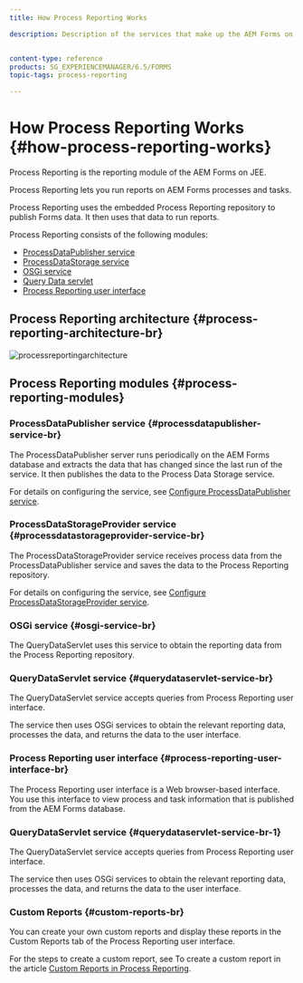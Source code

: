 ```yaml
---
title: How Process Reporting Works

description: Description of the services that make up the AEM Forms on JEE Process Reporting and an introduction to the Process Reporting UI


content-type: reference
products: SG_EXPERIENCEMANAGER/6.5/FORMS
topic-tags: process-reporting

---
```


# How Process Reporting Works {#how-process-reporting-works}

Process Reporting is the reporting module of the AEM Forms on JEE.

Process Reporting lets you run reports on AEM Forms processes and tasks.

Process Reporting uses the embedded Process Reporting repository to publish Forms data. It then uses that data to run reports.

Process Reporting consists of the following modules:

* [ProcessDataPublisher service](/help/forms/using/process-reporting/process-reporting-architecture.md#p-processdatapublisher-service-br-p)
* [ProcessDataStorage service](/help/forms/using/process-reporting/process-reporting-architecture.md#p-processdatastorageprovider-service-br-p)
* [OSGi service](/help/forms/using/process-reporting/process-reporting-architecture.md#p-osgi-service-br-p)
* [Query Data servlet](/help/forms/using/process-reporting/process-reporting-architecture.md#p-querydataservlet-service-br-p)
* [Process Reporting user interface](/help/forms/using/process-reporting/process-reporting-architecture.md#p-process-reporting-user-interface-br-p)

## Process Reporting architecture {#process-reporting-architecture-br}

![processreportingarchitecture](assets/processreportingarchitecture.png)

## Process Reporting modules {#process-reporting-modules}

### ProcessDataPublisher service {#processdatapublisher-service-br}

The ProcessDataPublisher server runs periodically on the AEM Forms database and extracts the data that has changed since the last run of the service. It then publishes the data to the Process Data Storage service.

For details on configuring the service, see [Configure ProcessDataPublisher service](/help/forms/using/process-reporting/install-start-process-reporting.md#p-reportconfiguration-service-p).

### ProcessDataStorageProvider service {#processdatastorageprovider-service-br}

The ProcessDataStorageProvider service receives process data from the ProcessDataPublisher service and saves the data to the Process Reporting repository.

For details on configuring the service, see [Configure ProcessDataStorageProvider service](/help/forms/using/process-reporting/install-start-process-reporting.md#p-to-configure-the-process-reporting-repository-locations-p).

### OSGi service {#osgi-service-br}

The QueryDataServlet uses this service to obtain the reporting data from the Process Reporting repository.

### QueryDataServlet service {#querydataservlet-service-br}

The QueryDataServlet service accepts queries from Process Reporting user interface.

The service then uses OSGi services to obtain the relevant reporting data, processes the data, and returns the data to the user interface.

### Process Reporting user interface {#process-reporting-user-interface-br}

The Process Reporting user interface is a Web browser-based interface. You use this interface to view process and task information that is published from the AEM Forms database.

### QueryDataServlet service {#querydataservlet-service-br-1}

The QueryDataServlet service accepts queries from Process Reporting user interface.

The service then uses OSGi services to obtain the relevant reporting data, processes the data, and returns the data to the user interface.

### Custom Reports {#custom-reports-br}

You can create your own custom reports and display these reports in the Custom Reports tab of the Process Reporting user interface.

For the steps to create a custom report, see To create a custom report in the article [Custom Reports in Process Reporting](/help/forms/using/process-reporting/process-reporting-custom-reports.md).
